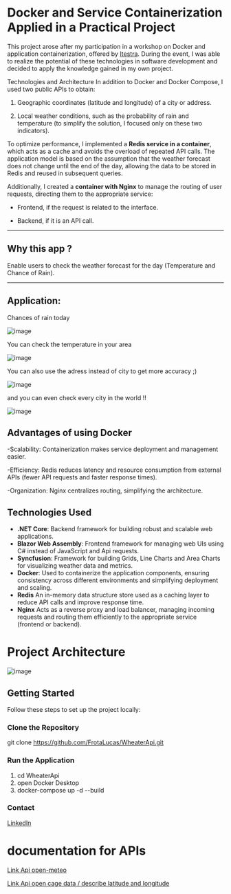 # Docker and Service Containerization Applied in a Practical Project

This project arose after my participation in a workshop on Docker and application containerization, offered by [Itestra](https://itestra.com/). During the event, I was able to realize the potential of these technologies in software development and decided to apply the knowledge gained in my own project.

Technologies and Architecture
In addition to Docker and Docker Compose, I used two public APIs to obtain:

1. Geographic coordinates (latitude and longitude) of a city or address.

2. Local weather conditions, such as the probability of rain and temperature (to simplify the solution, I focused only on these two indicators).

To optimize performance, I implemented a **Redis service in a container**, which acts as a cache and avoids the overload of repeated API calls. The application model is based on the assumption that the weather forecast does not change until the end of the day, allowing the data to be stored in Redis and reused in subsequent queries.

Additionally, I created a **container with Nginx** to manage the routing of user requests, directing them to the appropriate service:

- Frontend, if the request is related to the interface.

- Backend, if it is an API call.

---

## Why this app ? 
Enable users to check the weather forecast for the day (Temperature and Chance of Rain).

---

## Application:
Chances of rain today 

![image](https://github.com/user-attachments/assets/ac518dda-33be-4a38-95f7-a1d37348660b)

You can check the temperature in your area

![image](https://github.com/user-attachments/assets/79c1ac7b-30bf-434e-9276-fd5254ccf0c6)


You can also use the adress instead of city to get more accuracy ;)

![image](https://github.com/user-attachments/assets/3bc8ef6a-0296-4f37-87fa-e14551bb02c6)


and you can even check every city in the world !!

![image](https://github.com/user-attachments/assets/a161db95-fd90-4257-9e4a-22cfa50b4585)

## Advantages of using Docker

-Scalability: Containerization makes service deployment and management easier.

-Efficiency: Redis reduces latency and resource consumption from external APIs (fewer API requests and faster response times).

-Organization: Nginx centralizes routing, simplifying the architecture.


## Technologies Used

- **.NET Core**: Backend framework for building robust and scalable web applications.
- **Blazor Web Assembly**: Frontend framework for managing web UIs using C# instead of JavaScript and Api requests.
- **Syncfusion**: Framework for building Grids, Line Charts and Area Charts for visualizing weather data and metrics.
- **Docker**: Used to containerize the application components, ensuring consistency across different environments and simplifying deployment and scaling.
- **Redis** An in-memory data structure store used as a caching layer to reduce API calls and improve response time.
- **Nginx**  Acts as a reverse proxy and load balancer, managing incoming requests and routing them efficiently to the appropriate service (frontend or backend).

# Project Architecture

![image](https://github.com/user-attachments/assets/e3dc7e71-ea87-4eb2-920d-6a49ccd2516d)


## Getting Started

Follow these steps to set up the project locally:

### Clone the Repository

git clone https://github.com/FrotaLucas/WheaterApi.git

### Run the Application

1. cd WheaterApi
2. open Docker Desktop
3. docker-compose up -d --build

### Contact

[LinkedIn](https://www.linkedin.com/in/your-profile/)

# documentation for APIs

[Link Api open-meteo](https://open-meteo.com/en/docs?latitude=48.1374&longitude=11.5755&timezone=Europe%2FBerlin&daily=sunrise,sunset&forecast_days=1)

[Link Api open cage data / describe latitude and longitude ](https://opencagedata.com/api#quickstart)

